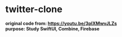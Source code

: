 # twitter-clone

**original code from: https://youtu.be/3pIXMwvJLZs**  
**purpose: Study SwiftUI, Combine, Firebase**

